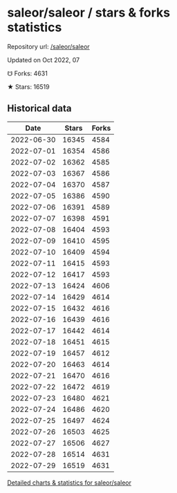 # saleor/saleor / stars & forks statistics

Repository url: [/saleor/saleor](https://github.com/saleor/saleor)

Updated on Oct 2022, 07

☋ Forks: 4631

★ Stars: 16519

## Historical data
| Date | Stars | Forks |
|------|-------|-------|
| 2022-06-30 | 16345 | 4584 | 
| 2022-07-01 | 16354 | 4586 | 
| 2022-07-02 | 16362 | 4585 | 
| 2022-07-03 | 16367 | 4586 | 
| 2022-07-04 | 16370 | 4587 | 
| 2022-07-05 | 16386 | 4590 | 
| 2022-07-06 | 16391 | 4589 | 
| 2022-07-07 | 16398 | 4591 | 
| 2022-07-08 | 16404 | 4593 | 
| 2022-07-09 | 16410 | 4595 | 
| 2022-07-10 | 16409 | 4594 | 
| 2022-07-11 | 16415 | 4593 | 
| 2022-07-12 | 16417 | 4593 | 
| 2022-07-13 | 16424 | 4606 | 
| 2022-07-14 | 16429 | 4614 | 
| 2022-07-15 | 16432 | 4616 | 
| 2022-07-16 | 16439 | 4616 | 
| 2022-07-17 | 16442 | 4614 | 
| 2022-07-18 | 16451 | 4615 | 
| 2022-07-19 | 16457 | 4612 | 
| 2022-07-20 | 16463 | 4614 | 
| 2022-07-21 | 16470 | 4616 | 
| 2022-07-22 | 16472 | 4619 | 
| 2022-07-23 | 16480 | 4621 | 
| 2022-07-24 | 16486 | 4620 | 
| 2022-07-25 | 16497 | 4624 | 
| 2022-07-26 | 16503 | 4625 | 
| 2022-07-27 | 16506 | 4627 | 
| 2022-07-28 | 16514 | 4631 | 
| 2022-07-29 | 16519 | 4631 | 


[Detailed charts & statistics for saleor/saleor](https://reviewgithub.com/rep/saleor/saleor)

